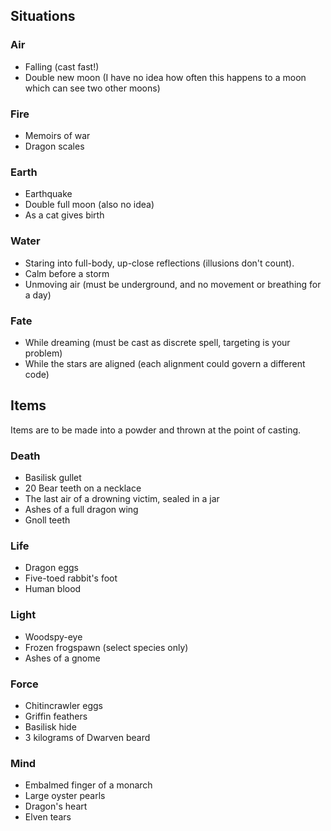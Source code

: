 ## Situations

### Air

- Falling (cast fast!)
- Double new moon (I have no idea how often this happens to a moon which can see two other moons)

### Fire

- Memoirs of war
- Dragon scales

### Earth

- Earthquake
- Double full moon (also no idea)
- As a cat gives birth

### Water

- Staring into full-body, up-close reflections (illusions don't count).
- Calm before a storm
- Unmoving air (must be underground, and no movement or breathing for a day)

### Fate

- While dreaming (must be cast as discrete spell, targeting is your problem)
- While the stars are aligned (each alignment could govern a different code)

## Items

Items are to be made into a powder and thrown at the point of casting.

### Death

- Basilisk gullet
- 20 Bear teeth on a necklace
- The last air of a drowning victim, sealed in a jar
- Ashes of a full dragon wing
- Gnoll teeth

### Life

- Dragon eggs
- Five-toed rabbit's foot
- Human blood

### Light

- Woodspy-eye
- Frozen frogspawn (select species only)
- Ashes of a gnome

### Force

- Chitincrawler eggs
- Griffin feathers
- Basilisk hide
- 3 kilograms of Dwarven beard

### Mind

- Embalmed finger of a monarch
- Large oyster pearls
- Dragon's heart
- Elven tears
